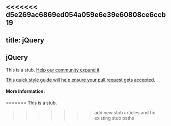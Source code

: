 <<<<<<< d5e269ac6869ed054a059e6e39e60808ce6ccb19
---
title: jQuery
---
## jQuery

This is a stub. [Help our community expand it](https://github.com/freecodecamp/guides/tree/master/src/pages/articles/jquery/index.md).

[This quick style guide will help ensure your pull request gets accepted](https://github.com/freecodecamp/guides/blob/master/README.md).

<!-- The article goes here, in GitHub-flavored Markdown. Feel free to add YouTube videos, images, and CodePen/JSBin embeds  -->

#### More Information:
<!-- Please add any articles you think might be helpful to read before writing the article -->


=======
This is a stub.
>>>>>>> add new stub articles and fix existing stub paths
